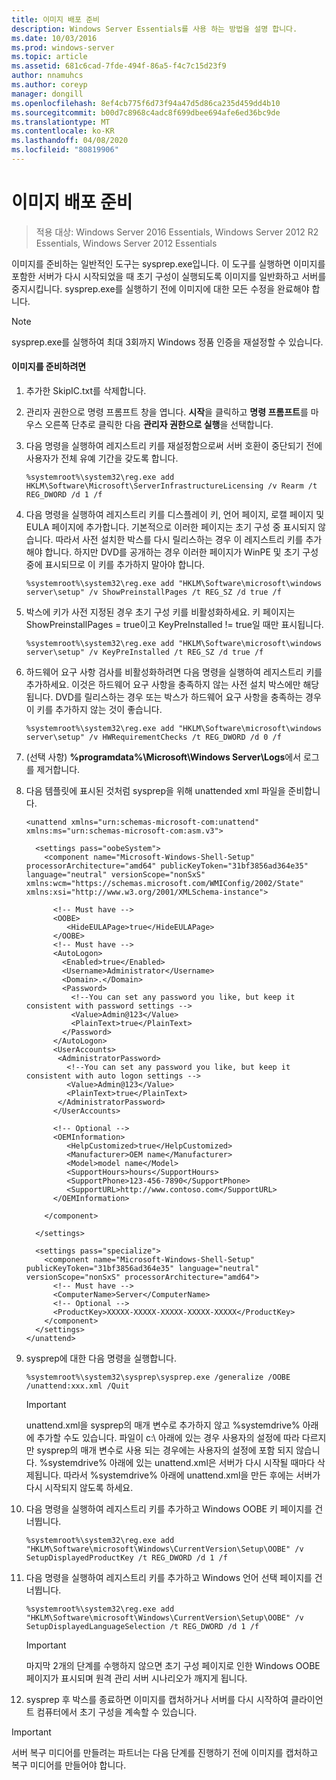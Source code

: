 ```yaml
---
title: 이미지 배포 준비
description: Windows Server Essentials를 사용 하는 방법을 설명 합니다.
ms.date: 10/03/2016
ms.prod: windows-server
ms.topic: article
ms.assetid: 681c6cad-7fde-494f-86a5-f4c7c15d23f9
author: nnamuhcs
ms.author: coreyp
manager: dongill
ms.openlocfilehash: 8ef4cb775f6d73f94a47d5d86ca235d459dd4b10
ms.sourcegitcommit: b00d7c8968c4adc8f699dbee694afe6ed36bc9de
ms.translationtype: MT
ms.contentlocale: ko-KR
ms.lasthandoff: 04/08/2020
ms.locfileid: "80819906"
---
```

# <a name="preparing-the-image-for-deployment"></a>이미지 배포 준비

>적용 대상: Windows Server 2016 Essentials, Windows Server 2012 R2 Essentials, Windows Server 2012 Essentials

이미지를 준비하는 일반적인 도구는 sysprep.exe입니다. 이 도구를 실행하면 이미지를 포함한 서버가 다시 시작되었을 때 초기 구성이 실행되도록 이미지를 일반화하고 서버를 중지시킵니다. sysprep.exe를 실행하기 전에 이미지에 대한 모든 수정을 완료해야 합니다.  
  
> [!NOTE]
>  sysprep.exe를 실행하여 최대 3회까지 Windows 정품 인증을 재설정할 수 있습니다.  
  
#### <a name="to-prepare-the-image"></a>이미지를 준비하려면  
  
1.  추가한 SkipIC.txt를 삭제합니다.  
  
2.  관리자 권한으로 명령 프롬프트 창을 엽니다. **시작**을 클릭하고 **명령 프롬프트**를 마우스 오른쪽 단추로 클릭한 다음 **관리자 권한으로 실행**을 선택합니다.  
  
3.  다음 명령을 실행하여 레지스트리 키를 재설정함으로써 서버 호환이 중단되기 전에 사용자가 전체 유예 기간을 갖도록 합니다.  
  
    ```  
    %systemroot%\system32\reg.exe add HKLM\Software\Microsoft\ServerInfrastructureLicensing /v Rearm /t REG_DWORD /d 1 /f  
    ```  
  
4.  다음 명령을 실행하여 레지스트리 키를 디스플레이 키, 언어 페이지, 로캘 페이지 및 EULA 페이지에 추가합니다. 기본적으로 이러한 페이지는 초기 구성 중 표시되지 않습니다. 따라서 사전 설치한 박스를 다시 릴리스하는 경우 이 레지스트리 키를 추가해야 합니다. 하지만 DVD를 공개하는 경우 이러한 페이지가 WinPE 및 초기 구성 중에 표시되므로 이 키를 추가하지 말아야 합니다.  
  
    ```  
    %systemroot%\system32\reg.exe add "HKLM\Software\microsoft\windows server\setup" /v ShowPreinstallPages /t REG_SZ /d true /f  
    ```  
  
5.  박스에 키가 사전 지정된 경우 초기 구성 키를 비활성화하세요. 키 페이지는 ShowPreinstallPages = true이고 KeyPreInstalled != true일 때만 표시됩니다.  
  
    ```  
    %systemroot%\system32\reg.exe add "HKLM\Software\microsoft\windows server\setup" /v KeyPreInstalled /t REG_SZ /d true /f  
    ```  
  
6.  하드웨어 요구 사항 검사를 비활성화하려면 다음 명령을 실행하여 레지스트리 키를 추가하세요. 이것은 하드웨어 요구 사항을 충족하지 않는 사전 설치 박스에만 해당됩니다. DVD를 릴리스하는 경우 또는 박스가 하드웨어 요구 사항을 충족하는 경우 이 키를 추가하지 않는 것이 좋습니다.  
  
    ```  
    %systemroot%\system32\reg.exe add "HKLM\Software\microsoft\windows server\setup" /v HWRequirementChecks /t REG_DWORD /d 0 /f  
    ```  
  
7.  (선택 사항) **%programdata%\Microsoft\Windows Server\Logs**에서 로그를 제거합니다.  
  
8.  다음 템플릿에 표시된 것처럼 sysprep을 위해 unattended xml 파일을 준비합니다.  
  
    ```  
    <unattend xmlns="urn:schemas-microsoft-com:unattend" xmlns:ms="urn:schemas-microsoft-com:asm.v3">  
  
      <settings pass="oobeSystem">  
        <component name="Microsoft-Windows-Shell-Setup" processorArchitecture="amd64" publicKeyToken="31bf3856ad364e35" language="neutral" versionScope="nonSxS" xmlns:wcm="https://schemas.microsoft.com/WMIConfig/2002/State" xmlns:xsi="http://www.w3.org/2001/XMLSchema-instance">  
  
          <!-- Must have -->  
          <OOBE>  
             <HideEULAPage>true</HideEULAPage>  
          </OOBE>  
          <!-- Must have -->  
          <AutoLogon>   
            <Enabled>true</Enabled>   
            <Username>Administrator</Username>   
            <Domain>.</Domain>   
            <Password>   
              <!--You can set any password you like, but keep it consistent with password settings -->       
              <Value>Admin@123</Value>   
              <PlainText>true</PlainText>   
            </Password>   
          </AutoLogon>   
          <UserAccounts>   
           <AdministratorPassword>   
             <!--You can set any password you like, but keep it consistent with auto logon settings -->       
             <Value>Admin@123</Value>   
             <PlainText>true</PlainText>   
           </AdministratorPassword>   
          </UserAccounts>  
  
          <!-- Optional -->  
          <OEMInformation>  
             <HelpCustomized>true</HelpCustomized>  
             <Manufacturer>OEM name</Manufacturer>  
             <Model>model name</Model>  
             <SupportHours>hours</SupportHours>  
             <SupportPhone>123-456-7890</SupportPhone>  
             <SupportURL>http://www.contoso.com</SupportURL>  
          </OEMInformation>  
  
        </component>  
  
      </settings>  
  
      <settings pass="specialize">  
        <component name="Microsoft-Windows-Shell-Setup" publicKeyToken="31bf3856ad364e35" language="neutral" versionScope="nonSxS" processorArchitecture="amd64">  
          <!-- Must have -->  
          <ComputerName>Server</ComputerName>          
          <!-- Optional -->  
          <ProductKey>XXXXX-XXXXX-XXXXX-XXXXX-XXXXX</ProductKey>  
        </component>  
      </settings>  
    </unattend>  
    ```  
  
9. sysprep에 대한 다음 명령을 실행합니다.  
  
    ```  
    %systemroot%\system32\sysprep\sysprep.exe /generalize /OOBE /unattend:xxx.xml /Quit  
    ```  
  
    > [!IMPORTANT]
    >  unattend.xml을 sysprep의 매개 변수로 추가하지 않고 %systemdrive% 아래에 추가할 수도 있습니다. 파일이 c:\ 아래에 있는 경우 사용자의 설정에 따라 다르지만 sysprep의 매개 변수로 사용 되는 경우에는 사용자의 설정에 포함 되지 않습니다. %systemdrive% 아래에 있는 unattend.xml은 서버가 다시 시작될 때마다 삭제됩니다. 따라서 %systemdrive% 아래에 unattend.xml을 만든 후에는 서버가 다시 시작되지 않도록 하세요.  
  
10. 다음 명령을 실행하여 레지스트리 키를 추가하고 Windows OOBE 키 페이지를 건너뜁니다.  
  
    ```  
    %systemroot%\system32\reg.exe add "HKLM\Software\microsoft\Windows\CurrentVersion\Setup\OOBE" /v SetupDisplayedProductKey /t REG_DWORD /d 1 /f  
    ```  
  
11. 다음 명령을 실행하여 레지스트리 키를 추가하고 Windows 언어 선택 페이지를 건너뜁니다.  
  
    ```  
    %systemroot%\system32\reg.exe add "HKLM\Software\microsoft\Windows\CurrentVersion\Setup\OOBE" /v SetupDisplayedLanguageSelection /t REG_DWORD /d 1 /f  
    ```  
  
    > [!IMPORTANT]
    >  마지막 2개의 단계를 수행하지 않으면 초기 구성 페이지로 인한 Windows OOBE 페이지가 표시되며 원격 관리 서버 시나리오가 깨지게 됩니다.  
  
12. sysprep 후 박스를 종료하면 이미지를 캡처하거나 서버를 다시 시작하여 클라이언트 컴퓨터에서 초기 구성을 계속할 수 있습니다.  
  
> [!IMPORTANT]
>  서버 복구 미디어를 만들려는 파트너는 다음 단계를 진행하기 전에 이미지를 캡처하고 복구 미디어를 만들어야 합니다.